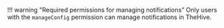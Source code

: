 !!! warning "Required permissions for managing notifications"
    Only users with the `manageConfig` permission can manage notifications in TheHive.